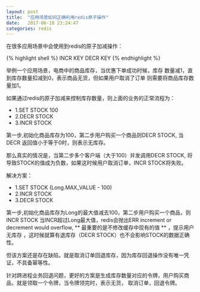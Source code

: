 ```yaml
---
layout: post
title:  "应用场景如何正确利用redis原子操作"
date:   2017-06-18 23:24:47
categories: redis
---
```


在很多应用场景中会使用到redis的原子加减操作：

{% highlight shell %} 
INCR KEY
DECR KEY
{% endhighlight %}

举例一个应用场景，电商中的商品库存，当优惠下单成功时候，库存
数量减1，直到库存数量扣减到0，表示商品无货，但如果用户取消了订单
则需要将商品库存数量加1。

如果通过redis的原子加减来控制库存数量，则上面的业务的正常流程为：

- 1.SET STOCK 100
- 2.DECR STOCK 
- 3.INCR STOCK

第一步,初始化商品库存为100，第二步用户购买一个商品则DECR STOCK,
当DECR 返回值小于等于0时，则表示无库存。

那么真实的情况是，当第二步多个客户端（大于100）并发调用DECR STOCK,
将导致STOCK的值成为负数，如果这时候用户取消订单，INCR STOCK将失败。

解决方案：

- 1.SET STOCK (Long.MAX_VALUE - 100)
- 2.INCR STOCK 
- 3.DECR STOCK

第一步,初始化商品库存为Long的最大值减去100，第二步用户购买一个商品，则INCR STOCK
当INCR超过Long最大值，redis会抛出ERR increment or decrement would overflow, ** 最重要的是不修改缓存中现有的值 ** ，提示用户无库存
，这时候就算有退库存（DECR STOCK）也不会影响STOCK的数据正确性。

但该方案还是存在缺陷，就是取消订单回退库存，因为库存回退操作没有唯一凭证，不具备幂等性。

针对跨进程业务回退问题，更好的方案是生成库存数量对应的令牌，用户购买商品，就是领取一个令牌，当令牌领完时，表示无货，
取消订单，回退令牌。

